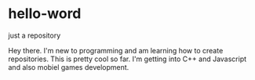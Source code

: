 # hello-word
just a repository

Hey there. I'm new to programming and am learning how to create repositories. This is pretty cool so far. I'm getting into C++ and Javascript and also mobiel games development.
